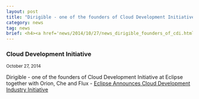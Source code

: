 ```yaml
---
layout: post
title: "Dirigible - one of the founders of Cloud Development Initiative at Eclipse together with Orion, Che and Flux"
category: news
tag: news
brief: <h4><a href='news/2014/10/27/news_dirigible_founders_of_cdi.html'>Cloud Development Initiative</a></h4> <sub class="post-info">October 27, 2014</sub><br> Dirigible - one of the founders of Cloud Development Initiative at Eclipse together with Orion, Che and Flux...<br>
---
```


### Cloud Development Initiative


<sub class="post-info">October 27, 2014</sub>

Dirigible - one of the founders of Cloud Development Initiative at Eclipse together with Orion, Che and Flux - 
[Eclipse Announces Cloud Development Industry Initiative](https://www.eclipse.org/org/press-release/20141027_cloud_initiative.php)
